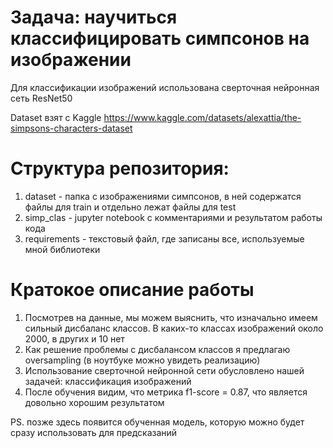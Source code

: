 # Задача: научиться классифицировать симпсонов на изображении

Для классификации изображений использована сверточная нейронная сеть ResNet50

Dataset взят с Kaggle https://www.kaggle.com/datasets/alexattia/the-simpsons-characters-dataset

# Структура репозитория:
1. dataset - папка с изображениями симпсонов, в ней содержатся файлы для train и отдельно лежат файлы для test
2. simp_clas - jupyter notebook с комментариями и результатом работы кода
3. requirements - текстовый файл, где записаны все, используемые мной библиотеки  

# Кратокое описание работы 
1. Посмотрев на данные, мы можем выяснить, что изначально имеем сильный дисбаланс классов. В каких-то классах изображений около 2000, в других и 10 нет
2. Как решение проблемы с дисбалансом классов я предлагаю oversampling (в ноутбуке можно увидеть реализацию)
3. Использование сверточной нейронной сети обусловлено нашей задачей: классификация изображений
4. После обучения видим, что метрика f1-score = 0.87, что является довольно хорошим результатом      

PS. позже здесь появится обученная модель, которую можно будет сразу использовать для предсказаний  
